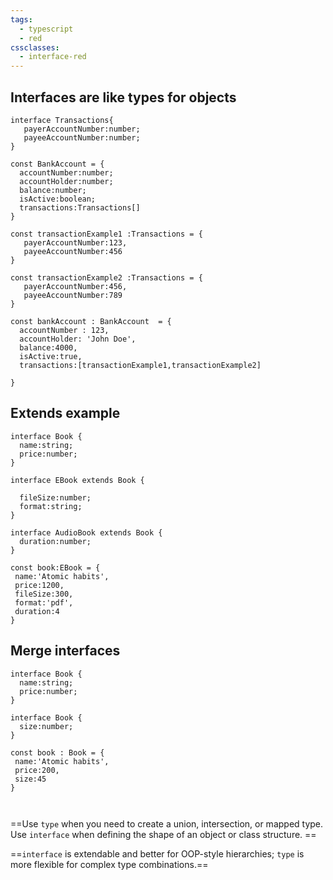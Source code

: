 ```yaml
---
tags:
  - typescript
  - red
cssclasses:
  - interface-red
---
```

## Interfaces are like types for objects
```
interface Transactions{
   payerAccountNumber:number;
   payeeAccountNumber:number;
}

const BankAccount = {
  accountNumber:number;
  accountHolder:number;
  balance:number;
  isActive:boolean;
  transactions:Transactions[]
}

const transactionExample1 :Transactions = {
   payerAccountNumber:123,
   payeeAccountNumber:456
}

const transactionExample2 :Transactions = {
   payerAccountNumber:456,
   payeeAccountNumber:789
}

const bankAccount : BankAccount  = {
  accountNumber : 123,
  accountHolder: 'John Doe',
  balance:4000,
  isActive:true,
  transactions:[transactionExample1,transactionExample2]
   
}
```

## Extends example

```
interface Book {
  name:string;
  price:number;
}

interface EBook extends Book {
 
  fileSize:number;
  format:string;
}

interface AudioBook extends Book {
  duration:number;
}

const book:EBook = {
 name:'Atomic habits',
 price:1200,
 fileSize:300,
 format:'pdf',
 duration:4
}

```

## Merge interfaces

```
interface Book {
  name:string;
  price:number;
}

interface Book {
  size:number;
}

const book : Book = {
 name:'Atomic habits',
 price:200,
 size:45
}

 
```

==Use `type` when you need to create a union, intersection, or mapped type. Use `interface` when defining the shape of an object or class structure. ==

==`interface` is extendable and better for OOP-style hierarchies; `type` is more flexible for complex type combinations.==


